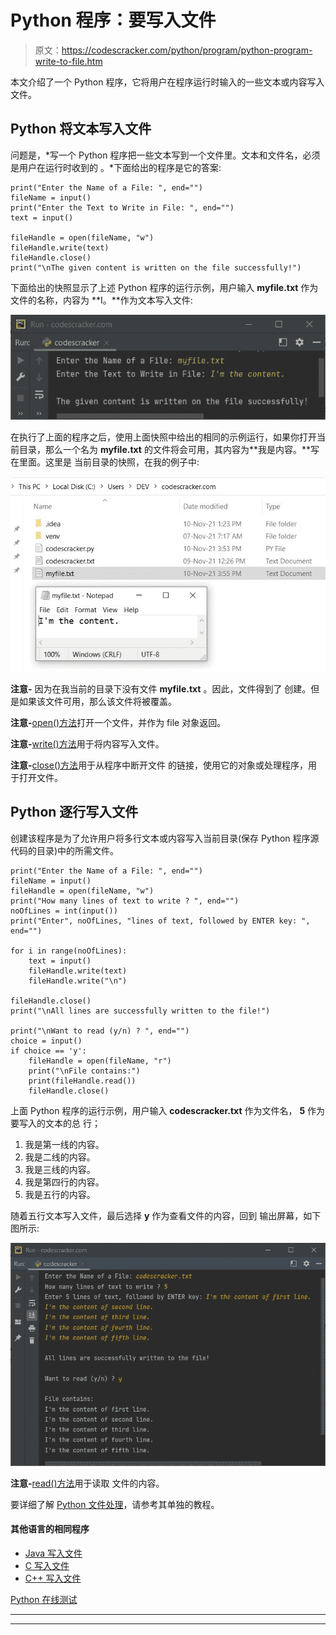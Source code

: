 # Python 程序：要写入文件

> 原文：<https://codescracker.com/python/program/python-program-write-to-file.htm>

本文介绍了一个 Python 程序，它将用户在程序运行时输入的一些文本或内容写入文件。

## Python 将文本写入文件

问题是，*写一个 Python 程序把一些文本写到一个文件里。文本和文件名，必须是用户在运行时收到的 。*下面给出的程序是它的答案:

```
print("Enter the Name of a File: ", end="")
fileName = input()
print("Enter the Text to Write in File: ", end="")
text = input()

fileHandle = open(fileName, "w")
fileHandle.write(text)
fileHandle.close()
print("\nThe given content is written on the file successfully!")
```

下面给出的快照显示了上述 Python 程序的运行示例，用户输入 **myfile.txt** 作为 文件的名称，内容为 **I。**作为文本写入文件:

![python program write to file](img/46e4187092f3417320611b465824910c.png)

在执行了上面的程序之后，使用上面快照中给出的相同的示例运行，如果你打开当前目录，那么一个名为 **myfile.txt** 的文件将会可用，其内容为**我是内容。**写在里面。这里是 当前目录的快照，在我的例子中:

![write text to file python program](img/f9a79f9fe0e24326512535c2c38e0d05.png)

**注意-** 因为在我当前的目录下没有文件 **myfile.txt** 。因此，文件得到了 创建。但是如果该文件可用，那么该文件将被覆盖。

**注意-**[open()方法](/python/python-open-function.htm)打开一个文件，并作为 file 对象返回。

**注意-**[write()方法](/python/python-write-function.htm)用于将内容写入文件。

**注意-**[close()方法](/python/python-close-function.htm)用于从程序中断开文件 的链接，使用它的对象或处理程序，用于打开文件。

## Python 逐行写入文件

创建该程序是为了允许用户将多行文本或内容写入当前目录(保存 Python 程序源代码的目录)中的所需文件。

```
print("Enter the Name of a File: ", end="")
fileName = input()
fileHandle = open(fileName, "w")
print("How many lines of text to write ? ", end="")
noOfLines = int(input())
print("Enter", noOfLines, "lines of text, followed by ENTER key: ", end="")

for i in range(noOfLines):
    text = input()
    fileHandle.write(text)
    fileHandle.write("\n")

fileHandle.close()
print("\nAll lines are successfully written to the file!")

print("\nWant to read (y/n) ? ", end="")
choice = input()
if choice == 'y':
    fileHandle = open(fileName, "r")
    print("\nFile contains:")
    print(fileHandle.read())
    fileHandle.close()
```

上面 Python 程序的运行示例，用户输入 **codescracker.txt** 作为文件名， **5** 作为要写入的文本的总 行；

1.  我是第一线的内容。
2.  我是二线的内容。
3.  我是三线的内容。
4.  我是第四行的内容。
5.  我是五行的内容。

随着五行文本写入文件，最后选择 **y** 作为查看文件的内容，回到 输出屏幕，如下图所示:

![python code write text to file](img/31f87769432a5bcaab489f36d7ea9652.png)

**注意-**[read()方法](/python/python-read-function.htm)用于读取 文件的内容。

要详细了解 [Python 文件处理](/python/python-file-io.htm)，请参考其单独的教程。

#### 其他语言的相同程序

*   [Java 写入文件](/java/program/java-program-write-to-file.htm)
*   [C 写入文件](/c/program/c-program-write-file.htm)
*   [C++ 写入文件](/cpp/program/cpp-program-write-file.htm)

[Python 在线测试](/exam/showtest.php?subid=10)

* * *

* * *